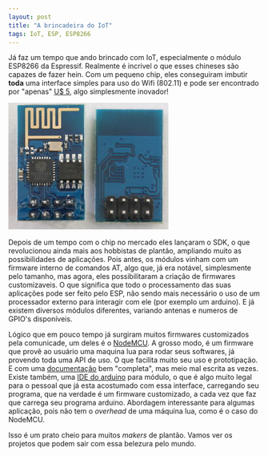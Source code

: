 ```yaml
---
layout: post
title: "A brincadeira do IoT"
tags: IoT, ESP, ESP8266
---
```


Já faz um tempo que ando brincado com IoT, especialmente o módulo ESP8266 da Espressif. Realmente é incrivel o que esses chineses são capazes de fazer hein. Com um pequeno chip, eles conseguiram imbutir **toda** uma interface simples para uso do Wifi (802.11) e pode ser encontrado por "apenas" [U$ 5](http://pt.aliexpress.com/wholesale?catId=0&initiative_id=SB_20150919053814&SearchText=ESP8266+01 "No momento em que escrevo esse artigo"), algo simplesmente inovador!

![placeholder](https://raw.githubusercontent.com/djunho/djunho.github.io/master/Imagens/ESP8266-01.jpg "Módulo modelo 01")

<!-- more -->

Depois de um tempo com o chip no mercado eles lançaram o SDK, o que revolucionou ainda mais aos hobbistas de plantão, ampliando muito as possibilidades de aplicações.
Pois antes, os módulos vinham com um firmware interno de comandos AT, algo que, já era notável, simplesmente pelo tamanho, mas agora, eles possibilitaram a criação de firmwares customizaveis. O que significa que todo o processamento das suas aplicações pode ser feito pelo ESP, não sendo mais necessário o uso de um processador externo para interagir com ele (por exemplo um arduino). E já existem diversos módulos diferentes, variando antenas e numeros de GPIO's disponíveis.

Lógico que em pouco tempo já surgiram muitos firmwares customizados pela comunicade, um deles é o [NodeMCU](http://nodemcu.com/index_en.html "NodeMCU"). A grosso modo, é um firmware que provê ao usuário uma maquina lua para rodar seus softwares, já provendo toda uma API de uso. O que facilita muito seu uso e prototipação. E com uma [documentação](https://github.com/nodemcu/nodemcu-firmware "Git Hub") bem "completa", mas meio mal escrita as vezes.
Existe também, uma [IDE do arduino](https://github.com/esp8266/Arduino) para módulo, o que é algo muito legal para o pessoal que já esta acostumado com essa interface, carregando seu programa, que na verdade é um firmware customizado, a cada vez que faz que carrega seu programa arduino. Abordagem interessante para algumas aplicação, pois não tem o *overhead* de uma máquina lua, como é o caso do NodeMCU.

Isso é um prato cheio para muitos *makers* de plantão. Vamos ver os projetos que podem sair com essa belezura pelo mundo.
